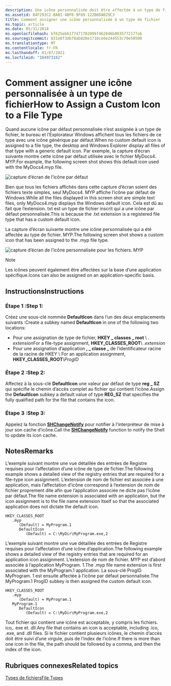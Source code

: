 ```yaml
---
description: Une icône personnalisée doit être affectée à un type de fichier pour fournir une indication visuelle à l’utilisateur de ce type de fichier ou à l’application à laquelle ce type de fichier est associé.
ms.assetid: 84F293C2-BAB1-4BF8-9F89-122B6DAB29C3
title: Comment assigner une icône personnalisée à un type de fichier
ms.topic: article
ms.date: 05/31/2018
ms.openlocfilehash: bf625eb6177471702096f462846b8035772177ab
ms.sourcegitcommit: 831e8f3db78ab820e1710cede244553c70e50500
ms.translationtype: MT
ms.contentlocale: fr-FR
ms.lasthandoff: 01/07/2021
ms.locfileid: "104973182"
---
```

# <a name="how-to-assign-a-custom-icon-to-a-file-type"></a><span data-ttu-id="99843-103">Comment assigner une icône personnalisée à un type de fichier</span><span class="sxs-lookup"><span data-stu-id="99843-103">How to Assign a Custom Icon to a File Type</span></span>

<span data-ttu-id="99843-104">Quand aucune icône par défaut personnalisée n’est assignée à un type de fichier, le bureau et l’Explorateur Windows affichent tous les fichiers de ce type avec une icône générique par défaut.</span><span class="sxs-lookup"><span data-stu-id="99843-104">When no custom default icon is assigned to a file type, the desktop and Windows Explorer display all files of that type with a generic default icon.</span></span> <span data-ttu-id="99843-105">Par exemple, la capture d’écran suivante montre cette icône par défaut utilisée avec le fichier MyDocs4. MYP.</span><span class="sxs-lookup"><span data-stu-id="99843-105">For example, the following screen shot shows this default icon used with the MyDocs4.myp file.</span></span>

![capture d’écran de l’icône par défaut](images/icon.png)

<span data-ttu-id="99843-107">Bien que tous les fichiers affichés dans cette capture d’écran soient des fichiers texte simples, seul MyDocs4. MYP affiche l’icône par défaut de Windows.</span><span class="sxs-lookup"><span data-stu-id="99843-107">While all the files displayed in this screen shot are simple text files, only MyDocs4.myp displays the Windows default icon.</span></span> <span data-ttu-id="99843-108">Cela est dû au fait que l’extension. txt est un type de fichier inscrit qui a une icône par défaut personnalisée.</span><span class="sxs-lookup"><span data-stu-id="99843-108">This is because the .txt extension is a registered file type that has a custom default icon.</span></span>

<span data-ttu-id="99843-109">La capture d’écran suivante montre une icône personnalisée qui a été affectée au type de fichier. MYP.</span><span class="sxs-lookup"><span data-stu-id="99843-109">The following screen shot shows a custom icon that has been assigned to the .myp file type.</span></span>

![capture d’écran de l’icône personnalisée pour les fichiers. MYP](images/context4.png)

> [!Note]  
> <span data-ttu-id="99843-111">Les icônes peuvent également être affectées sur la base d’une application spécifique.</span><span class="sxs-lookup"><span data-stu-id="99843-111">Icons can also be assigned on an application-specific basis.</span></span>

 

## <a name="instructions"></a><span data-ttu-id="99843-112">Instructions</span><span class="sxs-lookup"><span data-stu-id="99843-112">Instructions</span></span>

### <a name="step-1"></a><span data-ttu-id="99843-113">Étape 1 :</span><span class="sxs-lookup"><span data-stu-id="99843-113">Step 1:</span></span>

<span data-ttu-id="99843-114">Créez une sous-clé nommée **DefaultIcon** dans l’un des deux emplacements suivants :</span><span class="sxs-lookup"><span data-stu-id="99843-114">Create a subkey named **DefaultIcon** in one of the following two locations:</span></span>

-   <span data-ttu-id="99843-115">Pour une assignation de type de fichier, **HKEY \_ classes \_ root** \\ *. extension*</span><span class="sxs-lookup"><span data-stu-id="99843-115">For a file-type assignment, **HKEY\_CLASSES\_ROOT**\\ *.extension*</span></span>
-   <span data-ttu-id="99843-116">Pour une assignation d’application **, \_ classe \_** de l’identificateur racine de la racine de HKEY \\ </span><span class="sxs-lookup"><span data-stu-id="99843-116">For an application assignment, **HKEY\_CLASSES\_ROOT**\\*ProgID*</span></span>

### <a name="step-2"></a><span data-ttu-id="99843-117">Étape 2 :</span><span class="sxs-lookup"><span data-stu-id="99843-117">Step 2:</span></span>

<span data-ttu-id="99843-118">Affectez à la sous-clé **DefaultIcon** une valeur par défaut de type **reg \_ SZ** qui spécifie le chemin d’accès complet au fichier qui contient l’icône.</span><span class="sxs-lookup"><span data-stu-id="99843-118">Assign the **DefaultIcon** subkey a default value of type **REG\_SZ** that specifies the fully qualified path for the file that contains the icon.</span></span>

### <a name="step-3"></a><span data-ttu-id="99843-119">Étape 3 :</span><span class="sxs-lookup"><span data-stu-id="99843-119">Step 3:</span></span>

<span data-ttu-id="99843-120">Appelez la fonction [**SHChangeNotify**](/windows/desktop/api/shlobj_core/nf-shlobj_core-shchangenotify) pour notifier à l’interpréteur de mise à jour son cache d’icône.</span><span class="sxs-lookup"><span data-stu-id="99843-120">Call the [**SHChangeNotify**](/windows/desktop/api/shlobj_core/nf-shlobj_core-shchangenotify) function to notify the Shell to update its icon cache.</span></span>

## <a name="remarks"></a><span data-ttu-id="99843-121">Notes</span><span class="sxs-lookup"><span data-stu-id="99843-121">Remarks</span></span>

<span data-ttu-id="99843-122">L’exemple suivant montre une vue détaillée des entrées de Registre requises pour l’affectation d’une icône de type de fichier.</span><span class="sxs-lookup"><span data-stu-id="99843-122">The following example shows a detailed view of the registry entries that are required for a file-type icon assignment.</span></span> <span data-ttu-id="99843-123">L’extension de nom de fichier est associée à une application, mais l’affectation d’icône correspond à l’extension de nom de fichier proprement dite afin que l’application associée ne dicte pas l’icône par défaut.</span><span class="sxs-lookup"><span data-stu-id="99843-123">The file name extension is associated with an application, but the icon assignment is to the file name extension itself so that the associated application does not dictate the default icon.</span></span>

```
HKEY_CLASSES_ROOT
   .myp
      (Default) = MyProgram.1
      DefaultIcon
         (Default) = C:\MyDir\MyProgram.exe,2
```

<span data-ttu-id="99843-124">L’exemple suivant montre une vue détaillée des entrées de Registre requises pour l’affectation d’une icône d’application.</span><span class="sxs-lookup"><span data-stu-id="99843-124">The following example shows a detailed view of the registry entries that are required for an application icon assignment.</span></span> <span data-ttu-id="99843-125">L’extension de nom de fichier. MYP est d’abord associée à l’application MyProgram. 1.</span><span class="sxs-lookup"><span data-stu-id="99843-125">The .myp file name extension is first associated with the MyProgram.1 application.</span></span> <span data-ttu-id="99843-126">La sous-clé ProgID MyProgram. 1 est ensuite affectée à l’icône par défaut personnalisée.</span><span class="sxs-lookup"><span data-stu-id="99843-126">The MyProgram.1 ProgID subkey is then assigned the custom default icon.</span></span>

```
HKEY_CLASSES_ROOT
   .myp
      (Default) = MyProgram.1
   MyProgram.1
      DefaultIcon
         (Default) = C:\MyDir\MyProgram.exe,2
```

<span data-ttu-id="99843-127">Tout fichier qui contient une icône est acceptable, y compris les fichiers. ico,. exe et. dll.</span><span class="sxs-lookup"><span data-stu-id="99843-127">Any file that contains an icon is acceptable, including .ico, .exe, and .dll files.</span></span> <span data-ttu-id="99843-128">Si le fichier contient plusieurs icônes, le chemin d’accès doit être suivi d’une virgule, puis de l’index de l’icône.</span><span class="sxs-lookup"><span data-stu-id="99843-128">If there is more than one icon in the file, the path should be followed by a comma, and then the index of the icon.</span></span>

## <a name="related-topics"></a><span data-ttu-id="99843-129">Rubriques connexes</span><span class="sxs-lookup"><span data-stu-id="99843-129">Related topics</span></span>

<dl> <dt>

[<span data-ttu-id="99843-130">Types de fichiers</span><span class="sxs-lookup"><span data-stu-id="99843-130">File Types</span></span>](fa-file-types.md)
</dt> </dl>

 

 



